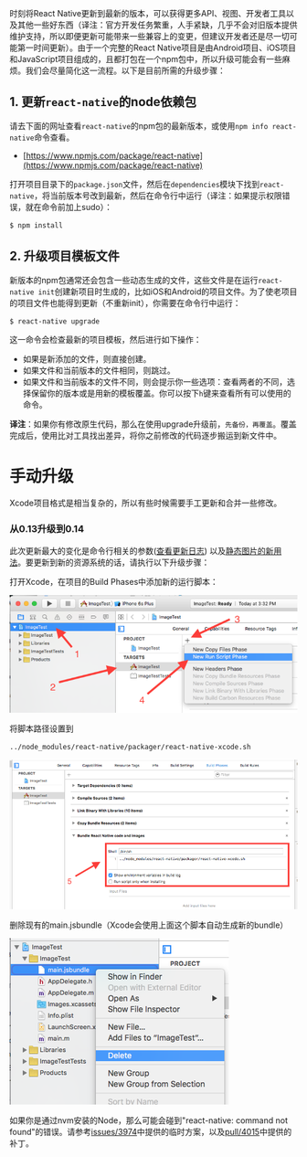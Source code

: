 时刻将React Native更新到最新的版本，可以获得更多API、视图、开发者工具以及其他一些好东西（译注：官方开发任务繁重，人手紧缺，几乎不会对旧版本提供维护支持，所以即便更新可能带来一些兼容上的变更，但建议开发者还是尽一切可能第一时间更新）。由于一个完整的React Native项目是由Android项目、iOS项目和JavaScript项目组成的，且都打包在一个npm包中，所以升级可能会有一些麻烦。我们会尽量简化这一流程。以下是目前所需的升级步骤：

## 1. 更新`react-native`的node依赖包

请去下面的网址查看`react-native`的npm包的最新版本，或使用`npm info react-native`命令查看。

* [https://www.npmjs.com/package/react-native](https://www.npmjs.com/package/react-native)

打开项目目录下的`package.json`文件，然后在`dependencies`模块下找到`react-native`，将当前版本号改到最新，然后在命令行中运行（译注：如果提示权限错误，就在命令前加上sudo）： 

```sh
$ npm install
```

## 2. 升级项目模板文件

新版本的npm包通常还会包含一些动态生成的文件，这些文件是在运行`react-native init`创建新项目时生成的，比如iOS和Android的项目文件。为了使老项目的项目文件也能得到更新（不重新init），你需要在命令行中运行：

```sh
$ react-native upgrade
```

这一命令会检查最新的项目模板，然后进行如下操作：

* 如果是新添加的文件，则直接创建。
* 如果文件和当前版本的文件相同，则跳过。
* 如果文件和当前版本的文件不同，则会提示你一些选项：查看两者的不同，选择保留你的版本或是用新的模板覆盖。你可以按下`h`键来查看所有可以使用的命令。

__译注__：如果你有修改原生代码，那么在使用upgrade升级前，`先备份，再覆盖`。覆盖完成后，使用比对工具找出差异，将你之前修改的代码逐步搬运到新文件中。

# 手动升级

Xcode项目格式是相当复杂的，所以有些时候需要手工更新和合并一些修改。

### 从0.13升级到0.14

此次更新最大的变化是命令行相关的参数([查看更新日志](https://github.com/facebook/react-native/releases/tag/v0.14.0-rc)) 以及[静态图片的新用法](images.html)。要更新到新的资源系统的话，请执行以下升级步骤：

打开Xcode，在项目的Build Phases中添加新的运行脚本：

![](../img/Upgrading1.png)

将脚本路径设置到
```sh
../node_modules/react-native/packager/react-native-xcode.sh
```

![](../img/Upgrading2.png)

删除现有的main.jsbundle（Xcode会使用上面这个脚本自动生成新的bundle）

![](../img/Upgrading3.png)

如果你是通过nvm安装的Node，那么可能会碰到"react-native: command not found"的错误。请参考[issues/3974](https://github.com/facebook/react-native/issues/3974)中提供的临时方案，以及[pull/4015](https://github.com/facebook/react-native/pull/4015)中提供的补丁。
